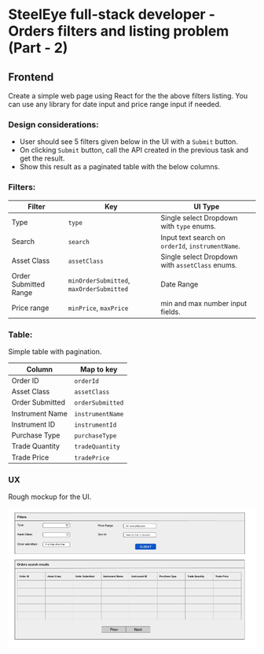 # SteelEye full-stack developer - Orders filters and listing problem (Part - 2)

## Frontend

Create a simple web page using React for the the above filters listing. You can use any library for date input and price range input if needed.

### Design considerations:
- User should see 5 filters given below in the UI with a `Submit` button.
- On clicking `Submit` button, call the API created in the previous task and get the result.
- Show this result as a paginated table with the below columns.

### Filters:

| Filter                 | Key                                       |  UI Type                                          |
|------------------------|-------------------------------------------|---------------------------------------------------|
| Type                   | `type`                                    |  Single select Dropdown with `type` enums.        |
| Search                 | `search`                                  |  Input text search on `orderId`, `instrumentName`.|
| Asset Class            | `assetClass`                              |  Single select Dropdown with `assetClass` enums.  |
| Order Submitted Range  | `minOrderSubmitted`, `maxOrderSubmitted`  |  Date Range                                       |
| Price range            | `minPrice`, `maxPrice`                    |  min and max number input fields.                 |


### Table:

Simple table with pagination.

| Column                 | Map to key        |
|------------------------|-------------------|
| Order ID               | `orderId`         |
| Asset Class            | `assetClass`      |
| Order Submitted        | `orderSubmitted`  |
| Instrument Name        | `instrumentName`  |
| Instrument ID          | `instrumentId`    |
| Purchase Type          | `purchaseType`    |
| Trade Quantity         | `tradeQuantity`   |
| Trade Price            | `tradePrice`      |


### UX

Rough mockup for the UI.

![UI Mock](ui.jpg)